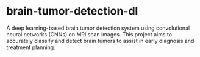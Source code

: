 # brain-tumor-detection-dl
A deep learning-based brain tumor detection system using convolutional neural networks (CNNs) on MRI scan images. This project aims to accurately classify and detect brain tumors to assist in early diagnosis and treatment planning.
